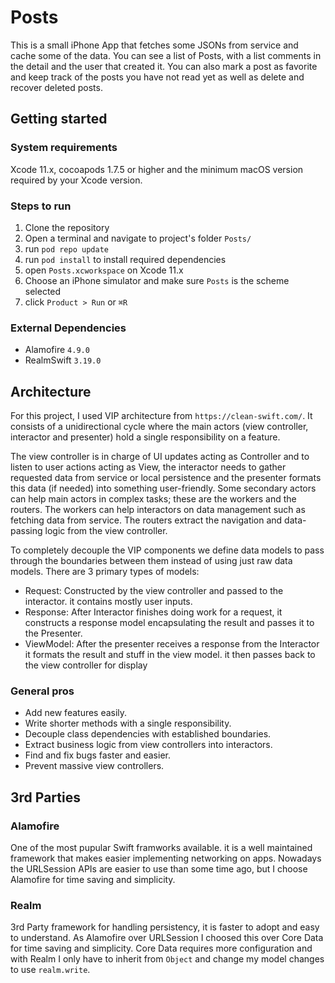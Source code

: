 # Posts

This is a small iPhone App that fetches some JSONs from service and cache some of the data.
You can see a list of Posts, with a list comments in the detail and the user that created it. You can also mark a post as favorite and keep track of the posts you have not read yet as well as delete and recover deleted posts.

## Getting started

### System requirements
Xcode 11.x, cocoapods 1.7.5 or higher and the minimum macOS version required by your Xcode version.

### Steps to run 

1. Clone the repository 
2. Open a terminal and navigate to project's folder `Posts/`
3. run `pod repo update`
3. run `pod install` to install required dependencies
4. open `Posts.xcworkspace` on Xcode 11.x
5. Choose an iPhone simulator and make sure `Posts` is the scheme selected
6. click `Product > Run` or `⌘R`

### External Dependencies

- Alamofire `4.9.0`
- RealmSwift `3.19.0`

## Architecture

For this project, I used VIP architecture from `https://clean-swift.com/`.
It consists of a unidirectional cycle where the main actors (view controller, interactor and presenter) hold a single responsibility on a feature. 

The view controller is in charge of UI updates acting as Controller and to listen to user actions acting as View, the interactor needs to gather requested data from service or local persistence and the presenter formats this data (if needed) into something user-friendly.
Some secondary actors can help main actors in complex tasks; these are the workers and the routers.
The workers can help interactors on data management such as fetching data from service.
The routers extract the navigation and data-passing logic from the view controller.

To completely decouple the VIP components we define data models to pass through the boundaries between them instead of using just raw data models. There are 3 primary types of models:

- Request: Constructed by the view controller and passed to the interactor. it contains mostly user inputs.
- Response: After Interactor finishes doing work for a request, it constructs a response model encapsulating the result and passes it to the Presenter.
- ViewModel: After the presenter receives a response from the Interactor it formats the result and stuff in the view model. it then passes back to the view controller for display

### General pros

- Add new features easily.
- Write shorter methods with a single responsibility.
- Decouple class dependencies with established boundaries.
- Extract business logic from view controllers into interactors.
- Find and fix bugs faster and easier.
- Prevent massive view controllers.

## 3rd Parties

### Alamofire

One of the most pupular Swift framworks available. it is a well maintained framework that makes easier implementing networking on apps.
Nowadays the URLSession APIs are easier to use than some time ago, but I choose Alamofire for time saving and simplicity.

### Realm

3rd Party framework for handling persistency, it is faster to adopt and easy to understand. As Alamofire over URLSession I choosed this over Core Data for time saving and simplicity. Core Data requires more configuration and with Realm I only have to inherit from `Object` and change my model changes to use `realm.write`.
